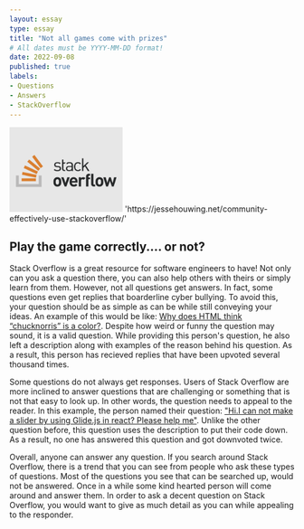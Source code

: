 ```yaml
---
layout: essay
type: essay
title: "Not all games come with prizes"
# All dates must be YYYY-MM-DD format!
date: 2022-09-08
published: true
labels:
- Questions
- Answers
- StackOverflow
---
```

<img width="200px" class="rounded float-start pe-4" src="../img/stackoverflow-1.png">
'https://jessehouwing.net/community-effectively-use-stackoverflow/'



## Play the game correctly.... or not?
Stack Overflow is a great resource for software engineers to have! Not only can you ask a question there, you can also help others with theirs or simply learn from them. However, not all questions get answers. In fact, some questions even get replies that boarderline cyber bullying. To avoid this, your question should be as simple as can be while still conveying your ideas. An example of this would be like: [Why does HTML think “chucknorris” is a color?](https://stackoverflow.com/questions/8318911/why-does-html-think-chucknorris-is-a-color). Despite how weird or funny the question may sound, it is a valid question. While providing this person's question, he also left a description along with examples of the reason behind his question. As a result, this person has recieved replies that have been upvoted several thousand times.

Some questions do not always get responses. Users of Stack Overflow are more inclined to answer questions that are challenging or something that is not that easy to look up. In other words, the question needs to appeal to the reader. In this example, the person named their question: ["Hi.I can not make a slider by using Glide.js in react? Please help me"](https://stackoverflow.com/questions/73655613/hi-i-can-not-make-a-slider-by-using-glide-js-in-react-please-help-me). Unlike the other question before, this question uses the description to put their code down. As a result, no one has answered this question and got downvoted twice.

Overall, anyone can answer any question. If you search around Stack Overflow, there is a trend that you can see from people who ask these types of questions. Most of the questions you see that can be searched up, would not be answered. Once in a while some kind hearted person will come around and answer them. In order to ask a decent question on Stack Overflow, you would want to give as much detail as you can while appealing to the responder.

